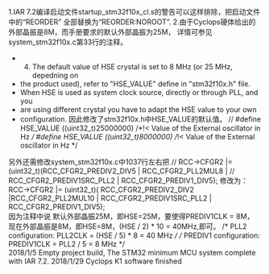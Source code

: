 1.IAR 7.2编译启动文件startup_stm32f10x_cl.s的警告可以这样排除，把启动文件中的“REORDER”
全部替换为“REORDER:NOROOT”.
2.由于Cyclops硬体给出的外部晶振是8M，而手册要求的默认外部晶振为25M，
详情可参见system_stm32f10x.c第33行的注释。
  * 4. The default value of HSE crystal is set to 8 MHz (or 25 MHz, depedning on
  *    the product used), refer to "HSE_VALUE" define in "stm32f10x.h" file. 
  *    When HSE is used as system clock source, directly or through PLL, and you
  *    are using different crystal you have to adapt the HSE value to your own
  *    configuration.
因此修改了stm32f10x.h中HSE_VALUE的默认值。
//  #define HSE_VALUE    ((uint32_t)25000000) /*!< Value of the External oscillator in Hz */
   #define HSE_VALUE    ((uint32_t)8000000) /*!< Value of the External oscillator in Hz */

另外还需修改system_stm32f10x.c中1037行左右把
//    RCC->CFGR2 |= (uint32_t)(RCC_CFGR2_PREDIV2_DIV5 | RCC_CFGR2_PLL2MUL8 |
//                             RCC_CFGR2_PREDIV1SRC_PLL2 | RCC_CFGR2_PREDIV1_DIV5);
修改为：
    RCC->CFGR2 |= (uint32_t)( RCC_CFGR2_PREDIV2_DIV2 |RCC_CFGR2_PLL2MUL10 |
                             RCC_CFGR2_PREDIV1SRC_PLL2 | RCC_CFGR2_PREDIV1_DIV5);							
因为注释中说 默认外部晶振25M，即HSE=25M，要使得PREDIV1CLK = 8M，
现在外部晶振是8M，即HSE=8M，(HSE / 2) * 10 = 40MHz,即可。
   /* PLL2 configuration: PLL2CLK = (HSE / 5) * 8 = 40 MHz */
    /* PREDIV1 configuration: PREDIV1CLK = PLL2 / 5 = 8 MHz */	
2018/1/5 Empty project build, The STM32 minimum MCU system complete with IAR 7.2.
2018/1/29 Cyclops K1 software finished

